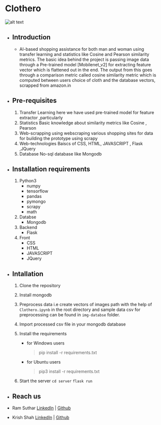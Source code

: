 # Clothero

![alt text](https://github.com/ramsuthar305/Clothero/blob/master/ezgif.com-video-to-gif.gif?raw=true)
* ## Introduction
    *  AI-based shopping assistance for both man and woman using transfer learning and statistics like Cosine and Pearson similarity metrics. The basic idea behind the project is passing image data through a Pre-trained model [Mobilenet_v2] for extracting feature vector which is flattened out in the end. The output from this goes through a comparison metric called cosine similarity metric which is computed between users choice of cloth and the database vectors, scrapped from amazon.in

* ## Pre-requisites
    1. Transfer Learning
         here we have used pre-trained model for feature extractor ,particularly
    2. Statistics
        Basic knowledge about similarity metrics like Cosine , Pearson
    3. Web-scrapping
         using webscraping various shopping sites for data for building the prototype using scrapy
    4. Web-technologies
        Baiscs of CSS, HTML, JAVASCRIPT , Flask ,JQuery
    5. Database
        No-sql database like Mongodb
   
* ## Installation requirements
    1. Python3
        * numpy
        * tensorflow
        * pandas
        * pymongo
        * scrapy
        * math
    2. Databse
        * Mongodb
    3. Backend
        * Flask
    4. Front
        * CSS
        * HTML
        * JAVASCRIPT
        * JQuery
* ## Intallation
    1. Clone the repository
    2. Install mongodb
    3. Preprocess data i.e create vectors of images path with the help of `Clothero.ipynb` in the root directory and sample data csv for preprocessing can be found in `img-databse` folder.
    4. Import processed csv file in your mongodb database
    5. Install the requirements
        * for Windows users
            > pip install -r requirements.txt

        * for Ubuntu users
            > pip3 install -r requirements.txt
           
    6. Start the server
      `cd server`
      `flask run`

* ## Reach us

* Ram Suthar
[LinkedIn](https://www.linkedin.com/in/ramsuthar305/) | [Github](https://github.com/ramsuthar305)

* Krish Shah
[LinkedIn](https://www.linkedin.com/mwlite/in/krish-shah-20542817b) | [Github](https://github.com/krishshah99615)

    
